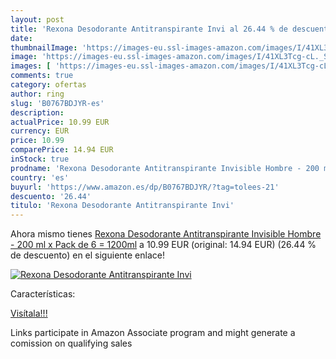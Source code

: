 ```yaml
---
layout: post
title: 'Rexona Desodorante Antitranspirante Invi al 26.44 % de descuento'
date: 
thumbnailImage: 'https://images-eu.ssl-images-amazon.com/images/I/41XL3Tcg-cL._SL200_.jpg'
image: 'https://images-eu.ssl-images-amazon.com/images/I/41XL3Tcg-cL._SL200_.jpg'
images: [ 'https://images-eu.ssl-images-amazon.com/images/I/41XL3Tcg-cL._SL200_.jpg' ]
comments: true
category: ofertas
author: ring
slug: 'B0767BDJYR-es'
description:
actualPrice: 10.99 EUR
currency: EUR
price: 10.99
comparePrice: 14.94 EUR
inStock: true
prodname: 'Rexona Desodorante Antitranspirante Invisible Hombre - 200 ml x Pack de 6 = 1200ml'
country: 'es'
buyurl: 'https://www.amazon.es/dp/B0767BDJYR/?tag=tolees-21'
descuento: '26.44'
titulo: 'Rexona Desodorante Antitranspirante Invi'
---
```


Ahora mismo tienes [Rexona Desodorante Antitranspirante Invisible Hombre - 200 ml x Pack de 6 = 1200ml](https://www.amazon.es/dp/B0767BDJYR/?tag=tolees-21) a 10.99 EUR (original: 14.94 EUR) (26.44 %  de descuento) en el siguiente enlace!

[![Rexona Desodorante Antitranspirante Invi](https://images-eu.ssl-images-amazon.com/images/I/41XL3Tcg-cL._SL200_.jpg)](https://www.amazon.es/dp/B0767BDJYR/?tag=tolees-21)

Características:


[Visítala!!!](https://www.amazon.es/dp/B0767BDJYR/?tag=tolees-21)

Links participate in Amazon Associate program and might generate a comission on qualifying sales
